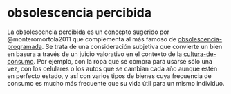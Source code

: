 # obsolescencia percibida

La obsolescencia percibida es un concepto sugerido por @monteromortola2011 que complementa al más famoso de [obsolescencia-programada](obsolescencia-programada.md). Se trata de una consideración subjetiva que convierte un bien en basura a través de un juicio valorativo en el contexto de la [cultura-de-consumo](cultura-de-consumo.md). Por ejemplo, con la ropa que se compra para usarse sólo una vez, con los celulares o los autos que se cambian cada año aunque estén en perfecto estado, y así con varios tipos de bienes cuya frecuencia de consumo es mucho más frecuente que su vida útil para un mismo individuo.
